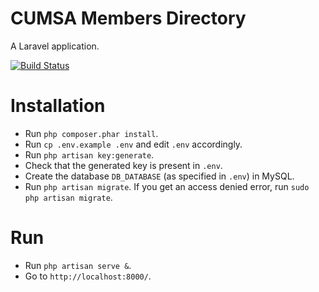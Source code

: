 # CUMSA Members Directory

A Laravel application.

[![Build Status](https://travis-ci.org/CUMSA/members.svg)](https://travis-ci.org/CUMSA/members)

# Installation

* Run `php composer.phar install`.
* Run `cp .env.example .env` and edit `.env` accordingly.
* Run `php artisan key:generate`.
* Check that the generated key is present in `.env`.
* Create the database `DB_DATABASE` (as specified in `.env`) in MySQL.
* Run `php artisan migrate`. If you get an access denied error, run `sudo php artisan migrate`.

# Run

* Run `php artisan serve &`.
* Go to `http://localhost:8000/`.
